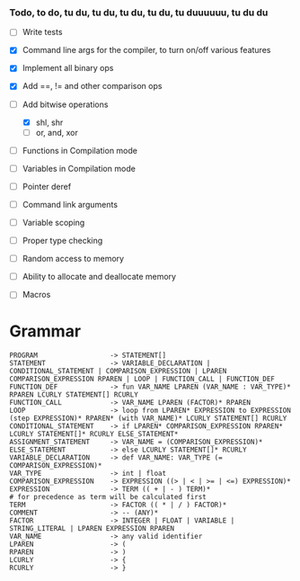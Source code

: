 ### Todo, to do, tu du, tu du, tu du, tu du, tu duuuuuu, tu du du

- [ ] Write tests

- [x] Command line args for the compiler, to turn on/off various features
- [x] Implement all binary ops
- [x] Add ==, != and other comparison ops
- [ ] Add bitwise operations
    - [x] shl, shr
    - [ ] or, and, xor
- [ ] Functions in Compilation mode
- [ ] Variables in Compilation mode
- [ ] Pointer deref
- [ ] Command link arguments
- [ ] Variable scoping
- [ ] Proper type checking
- [ ] Random access to memory
- [ ] Ability to allocate and deallocate memory
- [ ] Macros

# Grammar

    PROGRAM                  -> STATEMENT[]
    STATEMENT                -> VARIABLE_DECLARATION | CONDITIONAL_STATEMENT | COMPARISON_EXPRESSION | LPAREN COMPARISON_EXPRESSION RPAREN | LOOP | FUNCTION_CALL | FUNCTION_DEF
    FUNCTION_DEF             -> fun VAR_NAME LPAREN (VAR_NAME : VAR_TYPE)* RPAREN LCURLY STATEMENT[] RCURLY
    FUNCTION_CALL            -> VAR_NAME LPAREN (FACTOR)* RPAREN
    LOOP                     -> loop from LPAREN* EXPRESSION to EXPRESSION (step EXPRESSION)* RPAREN* (with VAR_NAME)* LCURLY STATEMENT[] RCURLY
    CONDITIONAL_STATEMENT    -> if LPAREN* COMPARISON_EXPRESSION RPAREN* LCURLY STATEMENT[]* RCURLY ELSE_STATEMENT*
    ASSIGNMENT_STATEMENT     -> VAR_NAME = (COMPARISON_EXPRESSION)*
    ELSE_STATEMENT           -> else LCURLY STATEMENT[]* RCURLY
    VARIABLE_DECLARATION     -> def VAR_NAME: VAR_TYPE (= COMPARISON_EXPRESSION)*
    VAR_TYPE                 -> int | float
    COMPARISON_EXPRESSION    -> EXPRESSION ((> | < | >= | <=) EXPRESSION)*
    EXPRESSION               -> TERM (( + | - ) TERM)*                      # for precedence as term will be calculated first
    TERM                     -> FACTOR (( * | / ) FACTOR)*
    COMMENT                  -> -- (ANY)*
    FACTOR                   -> INTEGER | FLOAT | VARIABLE | STRING_LITERAL | LPAREN EXPRESSION RPAREN
    VAR_NAME                 -> any valid identifier
    LPAREN                   -> (
    RPAREN                   -> )
    LCURLY                   -> {
    RCURLY                   -> }
